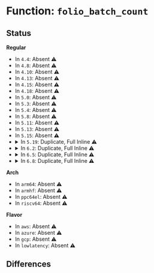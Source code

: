 # Function: <code>folio_batch_count</code>

## Status
<b>Regular</b>
<ul>
<li>
In <code>4.4</code>: Absent ⚠️
</li>
<li>
In <code>4.8</code>: Absent ⚠️
</li>
<li>
In <code>4.10</code>: Absent ⚠️
</li>
<li>
In <code>4.13</code>: Absent ⚠️
</li>
<li>
In <code>4.15</code>: Absent ⚠️
</li>
<li>
In <code>4.18</code>: Absent ⚠️
</li>
<li>
In <code>5.0</code>: Absent ⚠️
</li>
<li>
In <code>5.3</code>: Absent ⚠️
</li>
<li>
In <code>5.4</code>: Absent ⚠️
</li>
<li>
In <code>5.8</code>: Absent ⚠️
</li>
<li>
In <code>5.11</code>: Absent ⚠️
</li>
<li>
In <code>5.13</code>: Absent ⚠️
</li>
<li>
In <code>5.15</code>: Absent ⚠️
</li>
<li>
<details>
<summary>In <code>5.19</code>: Duplicate, Full Inline ⚠️</summary>

**Collision:** Static Duplication

**Inline:** Full

**Transformation:** False

**Instances:**

```
In mm/filemap.c (ffffffff812f3282)
Location: include/linux/pagevec.h:117
Inline: True
Inline callers:
  - mm/filemap.c:filemap_read
  - mm/filemap.c:filemap_get_pages
  - mm/filemap.c:filemap_get_pages
  - mm/filemap.c:filemap_get_pages
  - mm/filemap.c:find_lock_entries
  - mm/filemap.c:find_get_entries
  - mm/filemap.c:delete_from_page_cache_batch
  - mm/filemap.c:delete_from_page_cache_batch
  - mm/filemap.c:delete_from_page_cache_batch
  - mm/filemap.c:delete_from_page_cache_batch
```
```
In mm/swap.c (ffffffff81307375)
Location: include/linux/pagevec.h:117
Inline: True
Inline callers:
  - mm/swap.c:folio_batch_remove_exceptionals
```
```
In mm/truncate.c (ffffffff813075c4)
Location: include/linux/pagevec.h:117
Inline: True
Inline callers:
  - mm/truncate.c:invalidate_inode_pages2_range
  - mm/truncate.c:invalidate_mapping_pagevec
  - mm/truncate.c:truncate_inode_pages_range
  - mm/truncate.c:truncate_inode_pages_range
  - mm/truncate.c:truncate_inode_pages_range
  - mm/truncate.c:truncate_inode_pages_range
```
```
In mm/shmem.c (ffffffff81318b71)
Location: include/linux/pagevec.h:117
Inline: True
Inline callers:
  - mm/shmem.c:shmem_unuse_inode
  - mm/shmem.c:shmem_undo_range
  - mm/shmem.c:shmem_undo_range
```
</details>
</li>
<li>
<details>
<summary>In <code>6.2</code>: Duplicate, Full Inline ⚠️</summary>

**Collision:** Static Duplication

**Inline:** Full

**Transformation:** False

**Instances:**

```
In mm/filemap.c (ffffffff8135d641)
Location: include/linux/pagevec.h:106
Inline: True
Inline callers:
  - mm/filemap.c:filemap_read
  - mm/filemap.c:filemap_get_pages
  - mm/filemap.c:filemap_get_pages
  - mm/filemap.c:filemap_get_pages
  - mm/filemap.c:filemap_get_folios_contig
  - mm/filemap.c:filemap_get_folios_contig
  - mm/filemap.c:filemap_get_folios
  - mm/filemap.c:find_lock_entries
  - mm/filemap.c:find_lock_entries
  - mm/filemap.c:find_get_entries
  - mm/filemap.c:find_get_entries
  - mm/filemap.c:delete_from_page_cache_batch
  - mm/filemap.c:delete_from_page_cache_batch
  - mm/filemap.c:delete_from_page_cache_batch
  - mm/filemap.c:delete_from_page_cache_batch
```
```
In mm/swap.c (ffffffff813711f5)
Location: include/linux/pagevec.h:106
Inline: True
Inline callers:
  - mm/swap.c:folio_batch_remove_exceptionals
  - mm/swap.c:__lru_add_drain_all
  - mm/swap.c:__lru_add_drain_all
  - mm/swap.c:__lru_add_drain_all
  - mm/swap.c:__lru_add_drain_all
  - mm/swap.c:__lru_add_drain_all
  - mm/swap.c:__lru_add_drain_all
  - mm/swap.c:lru_add_drain_cpu
  - mm/swap.c:lru_add_drain_cpu
  - mm/swap.c:lru_add_drain_cpu
  - mm/swap.c:lru_add_drain_cpu
  - mm/swap.c:lru_add_drain_cpu
  - mm/swap.c:lru_add_drain_cpu
  - mm/swap.c:folio_mark_accessed
  - mm/swap.c:folio_batch_move_lru
  - mm/swap.c:folio_batch_move_lru
```
```
In mm/truncate.c (ffffffff813716f0)
Location: include/linux/pagevec.h:106
Inline: True
Inline callers:
  - mm/truncate.c:invalidate_inode_pages2_range
  - mm/truncate.c:invalidate_mapping_pagevec
  - mm/truncate.c:truncate_inode_pages_range
  - mm/truncate.c:truncate_inode_pages_range
  - mm/truncate.c:truncate_inode_pages_range
```
```
In mm/shmem.c (ffffffff8138ca31)
Location: include/linux/pagevec.h:106
Inline: True
Inline callers:
  - mm/shmem.c:shmem_unuse_inode
  - mm/shmem.c:shmem_undo_range
  - mm/shmem.c:shmem_undo_range
```
```
In fs/buffer.c (ffffffff814d2816)
Location: include/linux/pagevec.h:106
Inline: True
Inline callers:
  - fs/buffer.c:clean_bdev_aliases
```
```
In fs/hugetlbfs/inode.c (ffffffff815f6a68)
Location: include/linux/pagevec.h:106
Inline: True
Inline callers:
  - fs/hugetlbfs/inode.c:remove_inode_hugepages
```
</details>
</li>
<li>
<details>
<summary>In <code>6.5</code>: Duplicate, Full Inline ⚠️</summary>

**Collision:** Static Duplication

**Inline:** Full

**Transformation:** False

**Instances:**

```
In mm/filemap.c (ffffffff81392635)
Location: include/linux/pagevec.h:51
Inline: True
Inline callers:
  - mm/filemap.c:filemap_splice_read
  - mm/filemap.c:filemap_splice_read
  - mm/filemap.c:filemap_read
  - mm/filemap.c:filemap_get_pages
  - mm/filemap.c:filemap_get_pages
  - mm/filemap.c:filemap_get_pages
  - mm/filemap.c:filemap_get_folios_tag
  - mm/filemap.c:filemap_get_folios_contig
  - mm/filemap.c:filemap_get_folios_contig
  - mm/filemap.c:filemap_get_folios
  - mm/filemap.c:find_lock_entries
  - mm/filemap.c:find_lock_entries
  - mm/filemap.c:find_get_entries
  - mm/filemap.c:find_get_entries
  - mm/filemap.c:__filemap_fdatawait_range
  - mm/filemap.c:delete_from_page_cache_batch
  - mm/filemap.c:delete_from_page_cache_batch
  - mm/filemap.c:delete_from_page_cache_batch
  - mm/filemap.c:delete_from_page_cache_batch
```
```
In mm/page-writeback.c (ffffffff8139a384)
Location: include/linux/pagevec.h:51
Inline: True
Inline callers:
  - mm/page-writeback.c:write_cache_pages
```
```
In mm/swap.c (ffffffff813a3385)
Location: include/linux/pagevec.h:51
Inline: True
Inline callers:
  - mm/swap.c:folio_batch_remove_exceptionals
  - mm/swap.c:__folio_batch_release
  - mm/swap.c:__lru_add_drain_all
  - mm/swap.c:__lru_add_drain_all
  - mm/swap.c:__lru_add_drain_all
  - mm/swap.c:__lru_add_drain_all
  - mm/swap.c:__lru_add_drain_all
  - mm/swap.c:__lru_add_drain_all
  - mm/swap.c:lru_add_drain_cpu
  - mm/swap.c:lru_add_drain_cpu
  - mm/swap.c:lru_add_drain_cpu
  - mm/swap.c:lru_add_drain_cpu
  - mm/swap.c:lru_add_drain_cpu
  - mm/swap.c:lru_add_drain_cpu
  - mm/swap.c:folio_mark_accessed
  - mm/swap.c:folio_batch_move_lru
  - mm/swap.c:folio_batch_move_lru
```
```
In mm/truncate.c (ffffffff813a3800)
Location: include/linux/pagevec.h:51
Inline: True
Inline callers:
  - mm/truncate.c:invalidate_inode_pages2_range
  - mm/truncate.c:invalidate_inode_pages2_range
  - mm/truncate.c:mapping_try_invalidate
  - mm/truncate.c:mapping_try_invalidate
  - mm/truncate.c:truncate_inode_pages_range
  - mm/truncate.c:truncate_inode_pages_range
  - mm/truncate.c:truncate_inode_pages_range
  - mm/truncate.c:truncate_inode_pages_range
```
```
In mm/shmem.c (ffffffff813bf0e8)
Location: include/linux/pagevec.h:51
Inline: True
Inline callers:
  - mm/shmem.c:shmem_unuse_inode
  - mm/shmem.c:shmem_undo_range
  - mm/shmem.c:shmem_undo_range
  - mm/shmem.c:shmem_undo_range
  - mm/shmem.c:shmem_undo_range
  - mm/shmem.c:shmem_unlock_mapping
```
```
In mm/mlock.c (ffffffff813f912f)
Location: include/linux/pagevec.h:51
Inline: True
Inline callers:
  - mm/mlock.c:need_mlock_drain
  - mm/mlock.c:mlock_drain_remote
  - mm/mlock.c:mlock_drain_local
  - mm/mlock.c:mlock_folio_batch
  - mm/mlock.c:mlock_folio_batch
```
```
In fs/buffer.c (ffffffff81509124)
Location: include/linux/pagevec.h:51
Inline: True
Inline callers:
  - fs/buffer.c:clean_bdev_aliases
  - fs/buffer.c:clean_bdev_aliases
```
```
In fs/ext4/inode.c (ffffffff815b5d5d)
Location: include/linux/pagevec.h:51
Inline: True
Inline callers:
  - fs/ext4/inode.c:mpage_prepare_extent_to_map
  - fs/ext4/inode.c:mpage_prepare_extent_to_map
  - fs/ext4/inode.c:mpage_map_and_submit_buffers
  - fs/ext4/inode.c:mpage_map_and_submit_buffers
  - fs/ext4/inode.c:mpage_release_unused_pages
```
```
In fs/hugetlbfs/inode.c (ffffffff8162eb28)
Location: include/linux/pagevec.h:51
Inline: True
Inline callers:
  - fs/hugetlbfs/inode.c:remove_inode_hugepages
```
</details>
</li>
<li>
<details>
<summary>In <code>6.8</code>: Duplicate, Full Inline ⚠️</summary>

**Collision:** Static Duplication

**Inline:** Full

**Transformation:** False

**Instances:**

```
In mm/filemap.c (ffffffff813bc27e)
Location: include/linux/pagevec.h:51
Inline: True
Inline callers:
  - mm/filemap.c:filemap_splice_read
  - mm/filemap.c:filemap_splice_read
  - mm/filemap.c:filemap_read
  - mm/filemap.c:filemap_read
  - mm/filemap.c:filemap_get_pages
  - mm/filemap.c:filemap_get_pages
  - mm/filemap.c:filemap_get_pages
  - mm/filemap.c:filemap_get_folios_tag
  - mm/filemap.c:filemap_get_folios_contig
  - mm/filemap.c:filemap_get_folios_contig
  - mm/filemap.c:find_lock_entries
  - mm/filemap.c:find_lock_entries
  - mm/filemap.c:find_get_entries
  - mm/filemap.c:find_get_entries
  - mm/filemap.c:__filemap_fdatawait_range
  - mm/filemap.c:delete_from_page_cache_batch
  - mm/filemap.c:delete_from_page_cache_batch
  - mm/filemap.c:delete_from_page_cache_batch
  - mm/filemap.c:delete_from_page_cache_batch
```
```
In mm/page-writeback.c (ffffffff813c402f)
Location: include/linux/pagevec.h:51
Inline: True
Inline callers:
  - mm/page-writeback.c:write_cache_pages
```
```
In mm/swap.c (ffffffff813ccff5)
Location: include/linux/pagevec.h:51
Inline: True
Inline callers:
  - mm/swap.c:folio_batch_remove_exceptionals
  - mm/swap.c:__folio_batch_release
  - mm/swap.c:__lru_add_drain_all
  - mm/swap.c:__lru_add_drain_all
  - mm/swap.c:__lru_add_drain_all
  - mm/swap.c:__lru_add_drain_all
  - mm/swap.c:__lru_add_drain_all
  - mm/swap.c:__lru_add_drain_all
  - mm/swap.c:lru_add_drain_cpu
  - mm/swap.c:lru_add_drain_cpu
  - mm/swap.c:lru_add_drain_cpu
  - mm/swap.c:lru_add_drain_cpu
  - mm/swap.c:lru_add_drain_cpu
  - mm/swap.c:lru_add_drain_cpu
  - mm/swap.c:folio_mark_accessed
  - mm/swap.c:folio_batch_move_lru
  - mm/swap.c:folio_batch_move_lru
```
```
In mm/truncate.c (ffffffff813cd3a0)
Location: include/linux/pagevec.h:51
Inline: True
Inline callers:
  - mm/truncate.c:invalidate_inode_pages2_range
  - mm/truncate.c:invalidate_inode_pages2_range
  - mm/truncate.c:mapping_try_invalidate
  - mm/truncate.c:mapping_try_invalidate
  - mm/truncate.c:truncate_inode_pages_range
  - mm/truncate.c:truncate_inode_pages_range
  - mm/truncate.c:truncate_inode_pages_range
  - mm/truncate.c:truncate_inode_pages_range
```
```
In mm/shmem.c (ffffffff813ea138)
Location: include/linux/pagevec.h:51
Inline: True
Inline callers:
  - mm/shmem.c:shmem_unuse_inode
  - mm/shmem.c:shmem_undo_range
  - mm/shmem.c:shmem_undo_range
  - mm/shmem.c:shmem_undo_range
  - mm/shmem.c:shmem_undo_range
  - mm/shmem.c:shmem_unlock_mapping
```
```
In mm/mlock.c (ffffffff81424cdf)
Location: include/linux/pagevec.h:51
Inline: True
Inline callers:
  - mm/mlock.c:need_mlock_drain
  - mm/mlock.c:mlock_drain_remote
  - mm/mlock.c:mlock_drain_local
  - mm/mlock.c:mlock_folio_batch
  - mm/mlock.c:mlock_folio_batch
```
```
In fs/buffer.c (ffffffff8153dd56)
Location: include/linux/pagevec.h:51
Inline: True
Inline callers:
  - fs/buffer.c:clean_bdev_aliases
  - fs/buffer.c:clean_bdev_aliases
```
```
In fs/ext4/inode.c (ffffffff815eeb08)
Location: include/linux/pagevec.h:51
Inline: True
Inline callers:
  - fs/ext4/inode.c:mpage_prepare_extent_to_map
  - fs/ext4/inode.c:mpage_prepare_extent_to_map
  - fs/ext4/inode.c:mpage_map_and_submit_buffers
  - fs/ext4/inode.c:mpage_map_and_submit_buffers
  - fs/ext4/inode.c:mpage_release_unused_pages
```
```
In fs/hugetlbfs/inode.c (ffffffff81667fdb)
Location: include/linux/pagevec.h:51
Inline: True
Inline callers:
  - fs/hugetlbfs/inode.c:remove_inode_hugepages
```
```
In drivers/gpu/drm/drm_gem.c (ffffffff81c9c2ee)
Location: include/linux/pagevec.h:51
Inline: True
Inline callers:
  - drivers/gpu/drm/drm_gem.c:drm_gem_put_pages
```
</details>
</li>
</ul>
<b>Arch</b>
<ul>
<li>
In <code>arm64</code>: Absent ⚠️
</li>
<li>
In <code>armhf</code>: Absent ⚠️
</li>
<li>
In <code>ppc64el</code>: Absent ⚠️
</li>
<li>
In <code>riscv64</code>: Absent ⚠️
</li>
</ul>
<b>Flavor</b>
<ul>
<li>
In <code>aws</code>: Absent ⚠️
</li>
<li>
In <code>azure</code>: Absent ⚠️
</li>
<li>
In <code>gcp</code>: Absent ⚠️
</li>
<li>
In <code>lowlatency</code>: Absent ⚠️
</li>
</ul>

## Differences
